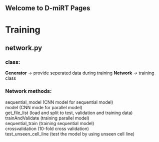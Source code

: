 ## Welcome to D-miRT Pages
# Training

## network.py  

### class:  
**Generator** -> provide seperated data during training
**Network** -> training class  
  
### Network methods:  
sequential_model (CNN model for sequential model)  
model (CNN mode for parallel model)  
get_file_list (load and split to test, validation and training data)  
trainAndValidate (training parallel model)  
sequential_train (training sequential model)  
crossvalidation (10-fold cross validation)  
test_unseen_cell_line (test the model by using unseen cell line)  
